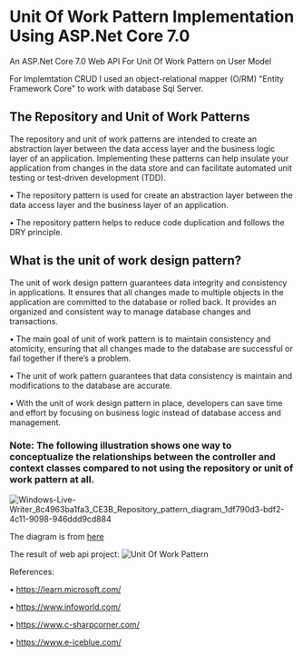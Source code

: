 # Unit Of Work Pattern Implementation Using ASP.Net Core 7.0
An ASP.Net Core 7.0 Web API For Unit Of Work Pattern on User Model

For Implemtation CRUD I used an object-relational mapper (O/RM) "Entity Framework Core" to work with database Sql Server.

## The Repository and Unit of Work Patterns
The repository and unit of work patterns are intended to create an abstraction layer between the data access layer and the business logic layer of an application. Implementing these patterns can help insulate your application from changes in the data store and can facilitate automated unit testing or test-driven development (TDD).

•	The repository pattern is used for create an abstraction layer between the data access layer and the business layer of an application.

•	The repository pattern helps to reduce code duplication and follows the DRY principle.

## What is the unit of work design pattern?
The unit of work design pattern guarantees data integrity and consistency in applications. It ensures that all changes made to multiple objects in the application are committed to the database or rolled back. It provides an organized and consistent way to manage database changes and transactions.

•	The main goal of unit of work pattern is to maintain consistency and atomicity, ensuring that all changes made to the database are successful or fail together if there’s a problem.

•	The unit of work pattern guarantees that data consistency is maintain and modifications to the database are accurate.

•	With the unit of work design pattern in place, developers can save time and effort by focusing on business logic instead of database access and management.

### Note: The following illustration shows one way to conceptualize the relationships between the controller and context classes compared to not using the repository or unit of work pattern at all.
![Windows-Live-Writer_8c4963ba1fa3_CE3B_Repository_pattern_diagram_1df790d3-bdf2-4c11-9098-946ddd9cd884](https://user-images.githubusercontent.com/25717692/230794077-b03828ef-9121-49ff-9ffe-afc8409c3caa.png)

The diagram is from <a href="https://learn.microsoft.com/en-us/aspnet/mvc/overview/older-versions/getting-started-with-ef-5-using-mvc-4/implementing-the-repository-and-unit-of-work-patterns-in-an-asp-net-mvc-application" target="_blank"> here </a> 

The result of web api project:
![Unit Of Work Pattern](https://user-images.githubusercontent.com/25717692/230794614-fbe30c6d-164d-4e1f-9575-48d954c11ec0.jpg)


References:

•	 https://learn.microsoft.com/

•	https://www.infoworld.com/

•	https://www.c-sharpcorner.com/

•	https://www.e-iceblue.com/

